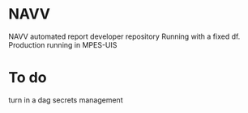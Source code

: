 # NAVV
NAVV automated report developer repository
Running with a fixed df.
Production running in MPES-UIS

# To do
turn in a dag
secrets management

